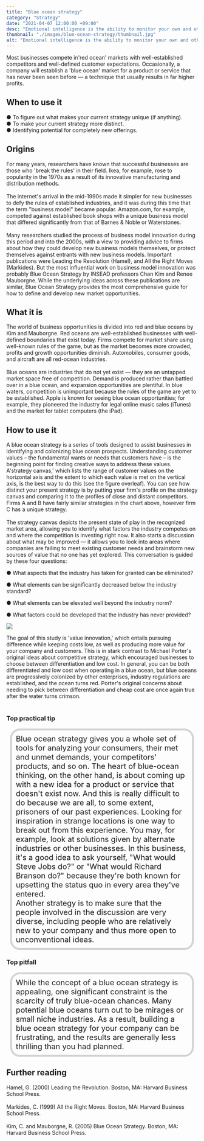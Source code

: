 ```yaml
---
title: "Blue ocean strategy"
category: "Strategy"
date: "2021-04-07 12:00:00 +09:00"
desc: "Emotional intelligence is the ability to monitor your own and other people’s emotions"
thumbnail: "./images/blue-ocean-strategy/thumbnail.jpg"
alt: "Emotional intelligence is the ability to monitor your own and other people’s emotions."
---
```



Most businesses compete in'red ocean' markets with well-established competitors and well-defined customer expectations. Occasionally, a company will establish a 'blue ocean' market for a product or service that has never been seen before — a technique that usually results in far higher profits.<br>

## When to use it

● To figure out what makes your current strategy unique (if anything). <br>
● To make your current strategy more distinct.<br>
● Identifying potential for completely new offerings. <br>

## Origins
For many years, researchers have known that successful businesses are those who 'break the rules' in their field. Ikea, for example, rose to popularity in the 1970s as a result of its innovative manufacturing and distribution methods.<br><br>
The internet's arrival in the mid-1990s made it simpler for new businesses to defy the rules of established industries, and it was during this time that the term "business model" became popular. Amazon.com, for example, competed against established book shops with a unique business model that differed significantly from that of Barnes & Noble or Waterstones.<br><br>
Many researchers studied the process of business model innovation during this period and into the 2000s, with a view to providing advice to firms about how they could develop new business models themselves, or protect themselves against entrants with new business models. Important publications were Leading the Revolution (Hamel), and All the Right Moves (Markides). But the most influential work on business model innovation was probably Blue Ocean Strategy by INSEAD professors Chan Kim and Renee Mauborgne. While the underlying ideas across these publications are similar, Blue Ocean Strategy provides the most comprehensive guide for how to define and develop new market opportunities.<br>

## What it is
The world of business opportunities is divided into red and blue oceans by Kim and Mauborgne. Red oceans are well-established businesses with well-defined boundaries that exist today. Firms compete for market share using well-known rules of the game, but as the market becomes more crowded, profits and growth opportunities diminish. Automobiles, consumer goods, and aircraft are all red-ocean industries.<br><br>
Blue oceans are industries that do not yet exist — they are an untapped market space free of competition. Demand is produced rather than battled over in a blue ocean, and expansion opportunities are plentiful. In blue waters, competition is unimportant because the rules of the game are yet to be established. Apple is known for seeing blue ocean opportunities; for example, they pioneered the industry for legal online music sales (iTunes) and the market for tablet computers (the iPad).<br>

## How to use it
A blue ocean strategy is a series of tools designed to assist businesses in identifying and colonizing blue ocean prospects. Understanding customer values – the fundamental wants or needs that customers have – is the beginning point for finding creative ways to address these values. A'strategy canvas,' which lists the range of customer values on the horizontal axis and the extent to which each value is met on the vertical axis, is the best way to do this (see the figure overleaf). You can see how distinct your present strategy is by putting your firm's profile on the strategy canvas and comparing it to the profiles of close and distant competitors. Firms A and B have fairly similar strategies in the chart above, however firm C has a unique strategy.<br><br>
The strategy canvas depicts the present state of play in the recognized market area, allowing you to identify what factors the industry competes on and where the competition is investing right now. It also starts a discussion about what may be improved — it allows you to look into areas where companies are failing to meet existing customer needs and brainstorm new sources of value that no one has yet explored. This conversation is guided by these four questions:

● What aspects that the industry has taken for granted can be eliminated?

● What elements can be significantly decreased below the industry standard?

● What elements can be elevated well beyond the industry norm?

● What factors could be developed that the industry has never provided?

![](./images/blue-ocean-strategy/blue-ocean-strategy.png)

The goal of this study is 'value innovation,' which entails pursuing difference while keeping costs low, as well as producing more value for your company and customers. This is in stark contrast to Michael Porter's original ideas about competitive strategy, which encouraged businesses to choose between differentiation and low cost. In general, you can be both differentiated and low cost when operating in a blue ocean, but blue oceans are progressively colonized by other enterprises, industry regulations are established, and the ocean turns red. Porter's original concerns about needing to pick between differentiation and cheap cost are once again true after the water turns crimson.<br><br>

### Top practical tip
<div style="background:transparent;
            border-radius: 25px; 
            font-size: 20px; 
            padding: 10px; 
            border: 5px solid lightgray; 
            margin: 10px;">Blue ocean strategy gives you a whole set of tools for analyzing your consumers, their met and unmet demands, your competitors' products, and so on. The heart of blue-ocean thinking, on the other hand, is about coming up with a new idea for a product or service that doesn't exist now. And this is really difficult to do because we are all, to some extent, prisoners of our past experiences. Looking for inspiration in strange locations is one way to break out from this experience. You may, for example, look at solutions given by alternate industries or other businesses. In this business, it's a good idea to ask yourself, "What would Steve Jobs do?" or "What would Richard Branson do?" because they're both known for upsetting the status quo in every area they've entered.<br>
Another strategy is to make sure that the people involved in the discussion are very diverse, including people who are relatively new to your company and thus more open to unconventional ideas.<br></div>

### Top pitfall
<div style="background:transparent;
            border-radius: 25px; 
            font-size: 20px; 
            padding: 10px; 
            border: 5px solid lightgray; 
            margin: 10px;">
While the concept of a blue ocean strategy is appealing, one significant constraint is the scarcity of truly blue-ocean chances. Many potential blue oceans turn out to be mirages or small niche industries. As a result, building a blue ocean strategy for your company can be frustrating, and the results are generally less thrilling than you had planned.<br></div>

## Further reading
Hamel, G. (2000) Leading the Revolution. Boston, MA: Harvard Business School Press.<br><br>
Markides, C. (1999) All the Right Moves. Boston, MA: Harvard Business School Press.<br><br>
Kim, C. and Mauborgne, R. (2005) Blue Ocean Strategy. Boston, MA: Harvard Business School Press.<br><br>
